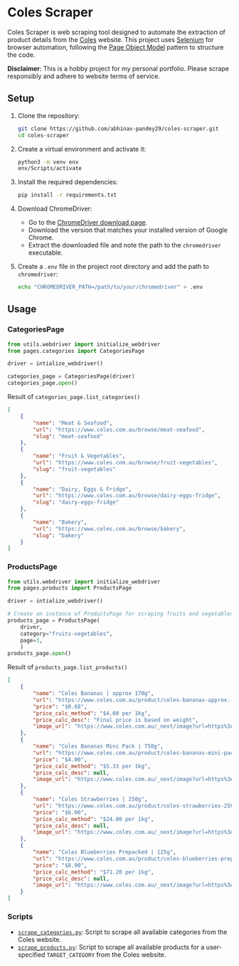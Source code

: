 # Coles Scraper

Coles Scraper is web scraping tool designed to automate the extraction of product details from the [Coles](https://www.coles.com.au/) website. This project uses [Selenium](https://www.selenium.dev/) for browser automation, following the [Page Object Model](https://www.browserstack.com/guide/page-object-model-in-selenium#:~:text=Page%20Object%20Model%2C%20also%20known,application%20as%20a%20class%20file.) pattern to structure the code.

**Disclaimer**: This is a hobby project for my personal portfolio. Please scrape responsibly and adhere to website terms of service.

## Setup

1. Clone the repository:

    ```sh
    git clone https://github.com/abhinav-pandey29/coles-scraper.git
    cd coles-scraper
    ```

2. Create a virtual environment and activate it:

    ```sh
    python3 -m venv env
    env/Scripts/activate
    ```

3. Install the required dependencies:

    ```sh
    pip install -r requirements.txt
    ```

4. Download ChromeDriver:
    - Go to the [ChromeDriver download page](https://sites.google.com/a/chromium.org/chromedriver/downloads).
    - Download the version that matches your installed version of Google Chrome.
    - Extract the downloaded file and note the path to the `chromedriver` executable.

5. Create a `.env` file in the project root directory and add the path to `chromedriver`:

    ```sh
    echo "CHROMEDRIVER_PATH=/path/to/your/chromedriver" > .env
    ```

## Usage

### CategoriesPage

```python
from utils.webdriver import initialize_webdriver
from pages.categories import CategoriesPage

driver = intialize_webdriver()

categories_page = CategoriesPage(driver)
categories_page.open()
```

Result of `categories_page.list_categories()`

```json
[
    {
        "name": "Meat & Seafood",
        "url": "https://www.coles.com.au/browse/meat-seafood",
        "slug": "meat-seafood"
    },
    {
        "name": "Fruit & Vegetables",
        "url": "https://www.coles.com.au/browse/fruit-vegetables",
        "slug": "fruit-vegetables"
    },
    {
        "name": "Dairy, Eggs & Fridge",
        "url": "https://www.coles.com.au/browse/dairy-eggs-fridge",
        "slug": "dairy-eggs-fridge"
    },
    {
        "name": "Bakery",
        "url": "https://www.coles.com.au/browse/bakery",
        "slug": "bakery"
    }
]
```

### ProductsPage

```python
from utils.webdriver import initialize_webdriver
from pages.products import ProductsPage

driver = intialize_webdriver()

# Create an instance of ProductsPage for scraping fruits and vegetables category on page 3
products_page = ProductsPage(
    driver,
    category="fruits-vegetables",
    page=3,
    )
products_page.open()
```

Result of `products_page.list_products()`

```json
[
    {
        "name": "Coles Bananas | approx 170g",
        "url": "https://www.coles.com.au/product/coles-bananas-approx.-170g-409499",
        "price": "$0.68",
        "price_calc_method": "$4.00 per 1kg",
        "price_calc_desc": "Final price is based on weight",
        "image_url": "https://www.coles.com.au/_next/image?url=https%3A%2F%2Fproductimages.coles.com.au%2Fproductimages%2F4%2F409499.jpg&w=640&q=90"
    },
    {
        "name": "Coles Bananas Mini Pack | 750g",
        "url": "https://www.coles.com.au/product/coles-bananas-mini-pack-750g-2511791",
        "price": "$4.00",
        "price_calc_method": "$5.33 per 1kg",
        "price_calc_desc": null,
        "image_url": "https://www.coles.com.au/_next/image?url=https%3A%2F%2Fproductimages.coles.com.au%2Fproductimages%2F2%2F2511791.jpg&w=640&q=90"
    },
    {
        "name": "Coles Strawberries | 250g",
        "url": "https://www.coles.com.au/product/coles-strawberries-250g-5191256",
        "price": "$6.00",
        "price_calc_method": "$24.00 per 1kg",
        "price_calc_desc": null,
        "image_url": "https://www.coles.com.au/_next/image?url=https%3A%2F%2Fproductimages.coles.com.au%2Fproductimages%2F5%2F5191256.jpg&w=640&q=90"
    },
    {
        "name": "Coles Blueberries Prepacked | 125g",
        "url": "https://www.coles.com.au/product/coles-blueberries-prepacked-125g-5543535",
        "price": "$8.90",
        "price_calc_method": "$71.20 per 1kg",
        "price_calc_desc": null,
        "image_url": "https://www.coles.com.au/_next/image?url=https%3A%2F%2Fproductimages.coles.com.au%2Fproductimages%2F5%2F5543535.jpg&w=640&q=90"
    }
]
```

### Scripts

- [`scrape_categories.py`](scrape_categories.py): Script to scrape all available categories from the Coles website.
- [`scrape_products.py`](scrape_products.py): Script to scrape all available products for a user-specified `TARGET_CATEGORY` from the Coles website.
